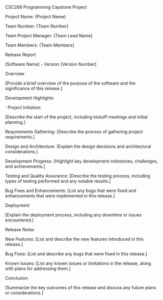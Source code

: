 CSC289 Programming Capstone Project


Project Name: {Project Name}

Team Number: {Team Number}

Team Project Manager: {Team Lead Name}

Team Members: {Team Members}

 

Release Report

 [Software Name] - Version [Version Number]

 

Overview

[Provide a brief overview of the purpose of the software and the significance of this release.]

 

Development Highlights

·    Project Initiation:

[Describe the start of the project, including kickoff meetings and initial planning.]

Requirements Gathering:
[Describe the process of gathering project requirements.]

Design and Architecture:
[Explain the design decisions and architectural considerations.]

Development Progress:
[Highlight key development milestones, challenges, and achievements.]

Testing and Quality Assurance:
[Describe the testing process, including types of testing performed and any notable results.]

Bug Fixes and Enhancements:
[List any bugs that were fixed and enhancements that were implemented in this release.]

 

Deployment

[Explain the deployment process, including any downtime or issues encountered.]

 

Release Notes

New Features:
[List and describe the new features introduced in this release.]

Bug Fixes:
[List and describe any bugs that were fixed in this release.]

Known Issues:
[List any known issues or limitations in the release, along with plans for addressing them.]

 

Conclusion

[Summarize the key outcomes of this release and discuss any future plans or considerations.]